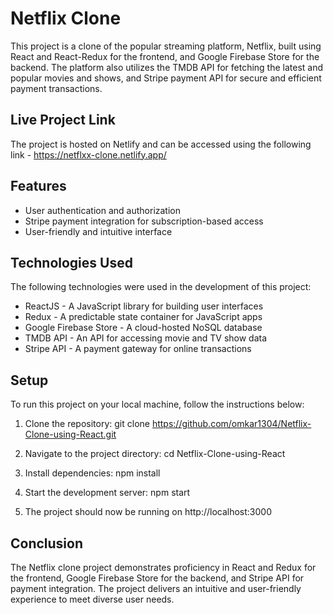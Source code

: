 # Netflix Clone

This project is a clone of the popular streaming platform, Netflix, built using React and React-Redux for the frontend, and Google Firebase Store for the backend. The platform also utilizes the TMDB API for fetching the latest and popular movies and shows, and Stripe payment API for secure and efficient payment transactions.

## Live Project Link

The project is hosted on Netlify and can be accessed using the following link - https://netflxx-clone.netlify.app/

## Features

- User authentication and authorization
- Stripe payment integration for subscription-based access
- User-friendly and intuitive interface

## Technologies Used

The following technologies were used in the development of this project:

- ReactJS - A JavaScript library for building user interfaces
- Redux - A predictable state container for JavaScript apps
- Google Firebase Store - A cloud-hosted NoSQL database
- TMDB API - An API for accessing movie and TV show data
- Stripe API - A payment gateway for online transactions

## Setup

To run this project on your local machine, follow the instructions below:

1. Clone the repository: git clone https://github.com/omkar1304/Netflix-Clone-using-React.git

2. Navigate to the project directory: cd Netflix-Clone-using-React

3. Install dependencies: npm install

4. Start the development server: npm start

5. The project should now be running on http://localhost:3000

## Conclusion

The Netflix clone project demonstrates proficiency in React and Redux for the frontend, Google Firebase Store for the backend, and Stripe API for payment integration. The project delivers an intuitive and user-friendly experience to meet diverse user needs.
